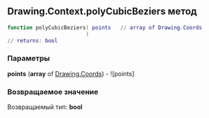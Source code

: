 ## Drawing.Context.polyCubicBeziers метод


```lua
function polyCubicBeziers( points   // array of Drawing.Coords
                         )
// returns: bool
```


### Параметры

**points** (**array** of [Drawing.Coords](../../Drawing/Coords.md)) - ![points]

### Возвращаемое значение

Возвращаемый тип: **bool**

